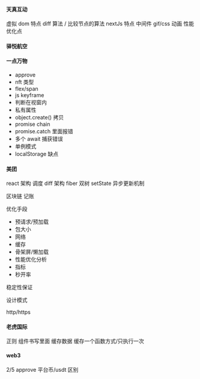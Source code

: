 #### 天真互动

虚拟 dom 特点
diff 算法 / 比较节点的算法
nextJs 特点 中间件
gif/css 动画
性能优化点

#### 驿悦航空

#### 一点万物

- approve
- nft 类型
- flex/span
- js keyframe
- 判断在视窗内
- 私有属性
- object.create() 拷贝
- promise chain
- promise.catch 里面报错
- 多个 await 捕获错误
- 单例模式
- localStorage 缺点

#### 美团

react 架构 调度
diff 架构
fiber 双树
setState 异步更新机制

区块链 记账

优化手段

- 预请求/预加载
- 包大小
- 网络
- 缓存
- 骨架屏/懒加载
- 性能优化分析
- 指标
- 秒开率

稳定性保证

设计模式

http/https

#### 老虎国际

正则
组件书写里面 缓存数据
缓存一个函数方式/只执行一次

#### web3

2/5
approve
平台币/usdt 区别
